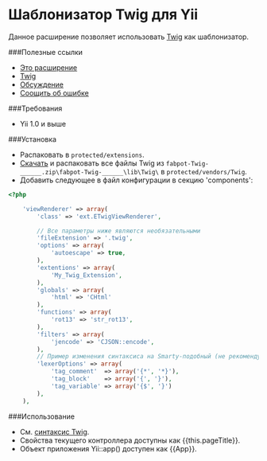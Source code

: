 Шаблонизатор Twig для Yii
=========================

Данное расширение позволяет использовать [Twig](http://twig.sensiolabs.org) как шаблонизатор.

###Полезные ссылки
* [Это расширение](https://github.com/yiiext/twig-renderer)
* [Twig](http://twig.sensiolabs.org)
* [Обсуждение](http://yiiframework.ru/forum/viewtopic.php?f=9&t=238)
* [Соощить об ошибке](https://github.com/yiiext/twig-renderer/issues)

###Требования
* Yii 1.0 и выше

###Установка
* Распаковать в `protected/extensions`.
* [Скачать](http://twig.sensiolabs.org/installation) и распаковать все файлы
  Twig из `fabpot-Twig-______.zip\fabpot-Twig-______\lib\Twig\` в `protected/vendors/Twig`.
* Добавить следующее в файл конфигурации в секцию 'components':

```php
<?php

    'viewRenderer' => array(
        'class' => 'ext.ETwigViewRenderer',

        // Все параметры ниже являются необязательными
        'fileExtension' => '.twig',
        'options' => array(
            'autoescape' => true,
        ),
        'extentions' => array(
            'My_Twig_Extension',
        ),
        'globals' => array(
            'html' => 'CHtml'
        ),
        'functions' => array(
            'rot13' => 'str_rot13',
        ),
        'filters' => array(
            'jencode' => 'CJSON::encode',
        ),
        // Пример изменения синтаксиса на Smarty-подобный (не рекомендуется использовать)
        'lexerOptions' => array(
            'tag_comment'  => array('{*', '*}'),
            'tag_block'    => array('{', '}'),
            'tag_variable' => array('{$', '}')
        ),
    ),
```

###Использование
* См. [синтаксис Twig](http://twig.sensiolabs.org/doc/templates.html).
* Свойства текущего контроллера доступны как {{this.pageTitle}}.
* Объект приложения Yii::app() доступен как {{App}}.